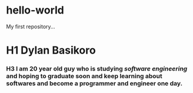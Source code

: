 # hello-world
My first repository...
# H1 Dylan Basikoro
### H3 I am 20 year old guy who is studying *software engineering* and hoping to graduate soon and keep learning about softwares and become a **programmer** and **engineer** one day.
